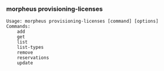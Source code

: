 ### morpheus provisioning-licenses

```
Usage: morpheus provisioning-licenses [command] [options]
Commands:
	add
	get
	list
	list-types
	remove
	reservations
	update
```
